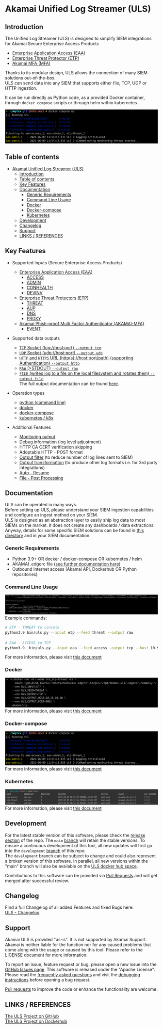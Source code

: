 # Akamai Unified Log Streamer (ULS)

## Introduction

The Unified Log Streamer (ULS) is designed to simplify SIEM integrations for Akamai Secure Enterprise Access Products
- [Enterprise Application Access (EAA)](https://www.akamai.com/us/en/products/security/enterprise-application-access.jsp) 
- [Enterprise Threat Protector (ETP)](https://www.akamai.com/us/en/products/security/enterprise-threat-protector.jsp)
- [Akamai MFA (MFA)](https://www.akamai.com/us/en/products/security/akamai-mfa.jsp)

Thanks to its modular design, ULS allows the connection of many SIEM solutions out-of-the-box.  
ULS can send data into any SIEM that supports either file, TCP, UDP or HTTP ingestion.  

It can be run directly as Python code, as a provided Docker container,  through `docker compose` scripts or through helm within kubernetes.



![ULS docker compose usage](docs/images/uls_docker-compose_complex_example.png)


## Table of contents
- [Akamai Unified Log Streamer (ULS)](#akamai-unified-log-streamer-uls)
  - [Introduction](#introduction)
  - [Table of contents](#table-of-contents)
  - [Key Features](#key-features)
  - [Documentation](#documentation)
    - [Generic Requirements](#generic-requirements)
    - [Command Line Usage](#command-line-usage)
    - [Docker](#docker)
    - [Docker-compose](#docker-compose)
    - [Kubernetes](#kubernetes)
  - [Development](#development)
  - [Changelog](#changelog)
  - [Support](#support)
  - [LINKS / REFERENCES](#links--references)

## Key Features

- Supported Inputs (Secure Enterprise Access Products)
    - [Enterprise Application Access (EAA)](https://www.akamai.com/us/en/products/security/enterprise-application-access.jsp)
      - [ACCESS](docs/LOG_OVERVIEW.md#access-logs-access) 
      - [ADMIN](docs/LOG_OVERVIEW.md#admin-logs-admin)
      - [CONHEALTH](docs/LOG_OVERVIEW.md#connector-health-conhealth)
      - [DEVINV](docs/LOG_OVERVIEW.md#device-inventory-devinv)
    - [Enterprise Threat Protectors (ETP)](https://www.akamai.com/us/en/products/security/enterprise-threat-protector.jsp)
      - [THREAT](docs/LOG_OVERVIEW.md#threat-log-threat)
      - [AUP](docs/LOG_OVERVIEW.md#accceptable-use-policy-logs-aup)
      - [DNS](docs/LOG_OVERVIEW.md#dns)
      - [PROXY](docs/LOG_OVERVIEW.md#proxy)
    - [Akamai Phish-proof Multi Factor Authenticator (AKAMAI-MFA)](https://www.akamai.com/us/en/products/security/akamai-mfa.jsp)
      - [EVENT](docs/LOG_OVERVIEW.md#authentication-logs-auth)
  

- Supported data outputs
    - [`TCP` Socket (tcp://host:port) `--output tcp`](docs/OUTPUTS.md#tcp--udp)
    - [`UDP` Socket (udp://host:port) `--output udp`](docs/OUTPUTS.md#tcp--udp)
    - [`HTTP` and `HTTPS` URL (http(s)://host:port/path) (supporting Authentication) `--output http`](docs/OUTPUTS.md#http-and-https)
    - [`RAW` (>STDOUT) `--output raw`](docs/OUTPUTS.md#raw)
    - [`FILE` (writes log to a file on the local filesystem and rotates them) `--output file`](docs/OUTPUTS.md#file)  
    The full output documentation can be found [here](docs/OUTPUTS.md).
  

- Operation types
    - [python (command line)](./docs/COMMAND_LINE_USAGE.md)
    - [docker](./docs/DOCKER_USAGE.md)
    - [docker-compose](./docs/DOCKER-COMPOSE_USAGE.md)
    - [kubernetes / k8s](./docs/KUBERNETES_USAGE.md)
 

- Additional Features
    - [Monitoring output](./docs/MONITORING.md)
    - Debug information (log level adjustment)
    - HTTP CA CERT verification skipping
    - Adoptable HTTP - POST format
    - [Output filter](docs/ADDITIONAL_FEATURES.md#filter---filter-feature) (to reduce number of log lines sent to SIEM)
    - [Output transformation](docs/TRANSFORMATIONS.md) (to produce other log formats i.e. for 3rd party integrations)
    - [Auto - Resume](./docs/ADDITIONAL_FEATURES.md#autoresume--resume)
    - [File - Post Processing](./docs/ADDITIONAL_FEATURES.md#post-processing-of-files-fileoutput-only)
  
## Documentation
ULS can be operated in many ways.  
Before setting up ULS, please understand your SIEM ingestion capabilities and configure an ingest method on your SIEM.  
ULS is designed as an abstraction layer to easily ship log data to most SIEMs on the market. It does not create any dashboards / data extractions.  
Anyway, details for some specific SIEM solutions can be found in [this directory](./docs/SIEM/SIEM_OVERVIEW.md) and in your SIEM documentation.

### Generic Requirements
- Python 3.9+ OR docker / docker-compose OR kubernetes / helm
- AKAMAI .edgerc file ([see further documentation here](docs/AKAMAI_API_CREDENTIALS.md))
- Outbound Internet access (Akamai API, Dockerhub OR Python repositories)


### Command Line Usage
![ULS command line usage](docs/images/uls_cli_help_example.png)  
Example commands:
```bash
# ETP - THREAT to console
python3.9 bin/uls.py --input etp --feed threat --output raw

# EAA - ACCESS to TCP
python3.9  bin/uls.py --input eaa --feed access -output tcp --host 10.99.10.99 --port 8081
```
For more information, please visit [this document](./docs/COMMAND_LINE_USAGE.md)

### Docker
![ULS docker usage](docs/images/uls_docker_etp_threat_example.png)  
For more information, please visit [this document](./docs/DOCKER_USAGE.md)

### Docker-compose
![ULS docker compose usage](docs/images/uls_docker-compose_complex_example.png)  
For more information, please visit [this document](./docs/DOCKER-COMPOSE_USAGE.md)

### Kubernetes
![img.png](docs/images/uls_kubernetes_helm_example.png)  
For more information, please visit [this document](./docs/KUBERNETES_USAGE.md)

## Development

For the latest stable version of this software, please check the [release section](https://github.com/akamai/uls/releases) of the repo. The `main` [branch](https://github.com/akamai/uls) will retain the stable versions.
To ensure a continuous development of this tool, all new updates will first go into the `development` [branch](https://github.com/akamai/uls/tree/development) of this repo.  
The `development` branch can be subject to change and could also represent a broken version of this software.
In parallel, all new versions within the "main" branch will also be available on the [ULS docker hub space](https://hub.docker.com/repository/docker/akamai/uls).

Contributions to this software can be provided via [Pull Requests](https://docs.github.com/en/github/collaborating-with-pull-requests/proposing-changes-to-your-work-with-pull-requests/about-pull-requests) and will get merged after successful review. 

## Changelog
Find a full Changelog of all added Features and fixed Bugs here:  
[ULS - Changelog](./docs/CHANGELOG.md)

## Support

Akamai ULS is provided "as-is". It is not supported by Akamai Support. Akamai is neither liable for the function nor for any caused problems that come along with the usage or caused by this tool. Please refer to the [LICENSE](./LICENSE) document for more information.

To report an issue, feature request or bug, please open a new issue into the [GitHub Issues page](https://github.com/akamai/uls/issues).
This software is released under the "Apache License". Please read the [frequently asked questions](docs/FAQ.md) and visit the [debugging instructions](./docs/DEBUGGING.md) before opening a bug request.  

[Pull requests](#development) to improve the code or enhance the functionality are welcome.

## LINKS / REFERENCES
[The ULS Project on GitHub](https://github.com/akamai/uls)  
[The ULS Project on Dockerhub](https://hub.docker.com/r/akamai/uls)
